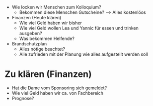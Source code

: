 - Wie locken wir Menschen zum Kolloquium?
	- Bekommen diese Menschen Gutscheine?
	--> Alles kostenlöos
- Finanzen (Heute klären)
	- Wie viel Geld haben wir bisher
	- Wie viel Geld wollen Lea und Yannic für essen und trinken ausgeben?
	- Was bekommen Helfende?
- Brandschutzplan
	- Alles nötige beachtet?
	- Alle zufrieden mit der Planung wie alles aufgestellt werden soll


# Zu klären (Finanzen)
- Hat die Dame vom Sponsoring sich gemeldet?
- Wie viel Geld haben wir ca. von Fachbereich
- Prognose?